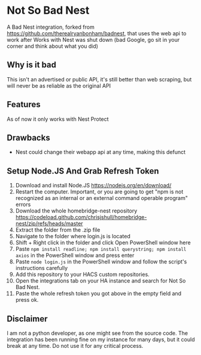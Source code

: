 # Not So Bad Nest

A Bad Nest integration, forked from https://github.com/therealryanbonham/badnest,  that uses the web api to work after Works with Nest was shut down (bad Google, go sit in your corner and think about what you did)

## Why is it bad

This isn't an advertised or public API, it's still better than web scraping, but will never be as reliable as the original API

## Features

As of now it only works with Nest Protect

## Drawbacks

- Nest could change their webapp api at any time, making this defunct

## Setup Node.JS And Grab Refresh Token
1. Download and install Node.JS https://nodejs.org/en/download/
2. Restart the computer. Important, or you are going to get "npm is not recognized as an internal or an external command operable program" errors
3. Download the whole homebridge-nest repository https://codeload.github.com/chrisjshull/homebridge-nest/zip/refs/heads/master
4. Extract the folder from the .zip file
5. Navigate to the folder where login.js is located
6. Shift + Right click in the folder and click Open PowerShell window here
7. Paste `npm install readline; npm install querystring; npm install axios` in the PowerShell window and press enter
8. Paste `node login.js` in the PowerShell window and follow the script's instructions carefully
9. Add this repository to your HACS custom repositories.
10. Open the integrations tab on your HA instance and search for Not So Bad Nest.
11. Paste the whole refresh token you got above in the empty field and press ok.

## Disclaimer
I am not a python developer, as one might see from the source code. The integration has been running fine on my instance for many days, but it could break at any time.
Do not use it for any critical process.
